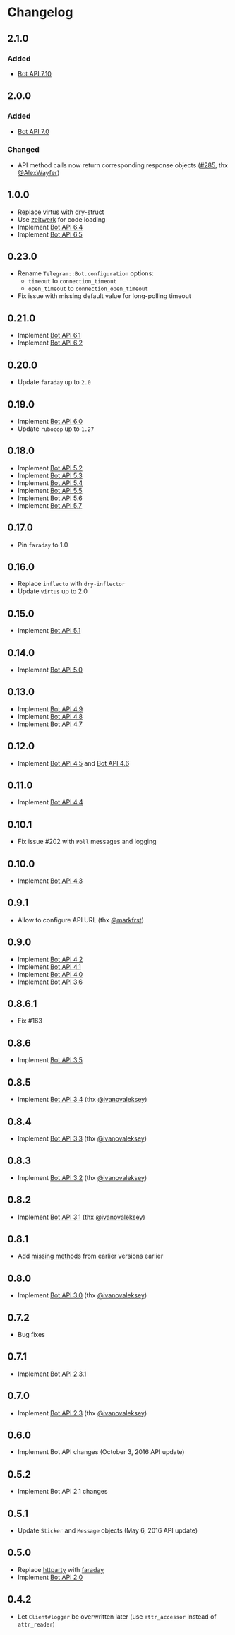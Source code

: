 # Changelog

## 2.1.0

### Added

- [Bot API 7.10](https://core.telegram.org/bots/api#september-6-2024)

## 2.0.0

### Added

- [Bot API 7.0](https://core.telegram.org/bots/api#december-29-2023)

### Changed

- API method calls now return corresponding response objects ([#285](https://github.com/atipugin/telegram-bot-ruby/pull/285), thx [@AlexWayfer](https://github.com/AlexWayfer))

## 1.0.0

- Replace [virtus](https://github.com/solnic/virtus) with [dry-struct](https://github.com/dry-rb/dry-struct)
- Use [zeitwerk](https://github.com/fxn/zeitwerk) for code loading
- Implement [Bot API 6.4](https://core.telegram.org/bots/api#december-30-2022)
- Implement [Bot API 6.5](https://core.telegram.org/bots/api#february-3-2023)

## 0.23.0

- Rename `Telegram::Bot.configuration` options:
  - `timeout` to `connection_timeout`
  - `open_timeout` to `connection_open_timeout`
- Fix issue with missing default value for long-polling timeout

## 0.21.0

- Implement [Bot API 6.1](https://core.telegram.org/bots/api#june-20-2022)
- Implement [Bot API 6.2](https://core.telegram.org/bots/api#august-12-2022)

## 0.20.0

- Update `faraday` up to `2.0`

## 0.19.0

- Implement [Bot API 6.0](https://core.telegram.org/bots/api-changelog#april-16-2022)
- Update `rubocop` up to `1.27`

## 0.18.0

- Implement [Bot API 5.2](https://core.telegram.org/bots/api-changelog#april-26-2021)
- Implement [Bot API 5.3](https://core.telegram.org/bots/api-changelog#june-25-2021)
- Implement [Bot API 5.4](https://core.telegram.org/bots/api-changelog#november-5-2021)
- Implement [Bot API 5.5](https://core.telegram.org/bots/api-changelog#december-7-2021)
- Implement [Bot API 5.6](https://core.telegram.org/bots/api-changelog#december-30-2021)
- Implement [Bot API 5.7](https://core.telegram.org/bots/api-changelog#january-31-2022)

## 0.17.0

- Pin `faraday` to 1.0

## 0.16.0

- Replace `inflecto` with `dry-inflector`
- Update `virtus` up to 2.0

## 0.15.0

- Implement [Bot API 5.1](https://core.telegram.org/bots/api#march-9-2021)

## 0.14.0

- Implement [Bot API 5.0](https://core.telegram.org/bots/api#november-4-2020)

## 0.13.0

- Implement [Bot API 4.9](https://core.telegram.org/bots/api-changelog#june-4-2020)
- Implement [Bot API 4.8](https://core.telegram.org/bots/api-changelog#april-24-2020)
- Implement [Bot API 4.7](https://core.telegram.org/bots/api-changelog#march-30-2020)

## 0.12.0

- Implement [Bot API 4.5](https://core.telegram.org/bots/api-changelog#december-31-2019) and [Bot API 4.6](https://core.telegram.org/bots/api-changelog#january-23-2020)

## 0.11.0

- Implement [Bot API 4.4](https://core.telegram.org/bots/api#july-29-2019)

## 0.10.1

- Fix issue #202 with `Poll` messages and logging

## 0.10.0

- Implement [Bot API 4.3](https://core.telegram.org/bots/api#may-31-2019)

## 0.9.1

- Allow to configure API URL (thx [@markfrst][])

## 0.9.0

- Implement [Bot API 4.2](https://core.telegram.org/bots/api-changelog#april-14-2019)
- Implement [Bot API 4.1](https://core.telegram.org/bots/api-changelog#august-27-2018)
- Implement [Bot API 4.0](https://core.telegram.org/bots/api-changelog#july-26-2018)
- Implement [Bot API 3.6](https://core.telegram.org/bots/api-changelog#february-13-2018)

## 0.8.6.1

- Fix #163

## 0.8.6

- Implement [Bot API 3.5](https://core.telegram.org/bots/api#november-17-2017)

## 0.8.5

- Implement [Bot API 3.4](https://core.telegram.org/bots/api#october-11-2017) (thx [@ivanovaleksey][])

## 0.8.4

- Implement [Bot API 3.3](https://core.telegram.org/bots/api#august-23-2017) (thx [@ivanovaleksey][])

## 0.8.3

- Implement [Bot API 3.2](https://core.telegram.org/bots/api#july-21-2017) (thx [@ivanovaleksey][])

## 0.8.2

- Implement [Bot API 3.1](https://core.telegram.org/bots/api#june-30-2017) (thx [@ivanovaleksey][])

## 0.8.1

- Add [missing methods](https://github.com/atipugin/telegram-bot-ruby/pull/127) from earlier versions earlier

## 0.8.0

- Implement [Bot API 3.0](https://core.telegram.org/bots/api#may-18-2017) (thx [@ivanovaleksey][])

## 0.7.2

- Bug fixes

## 0.7.1

- Implement [Bot API 2.3.1](https://core.telegram.org/bots/api-changelog#december-4-2016)

## 0.7.0

- Implement [Bot API 2.3](https://core.telegram.org/bots/api-changelog#november-21-2016) (thx [@ivanovaleksey][])

## 0.6.0

- Implement Bot API changes (October 3, 2016 API update)

## 0.5.2

- Implement Bot API 2.1 changes

## 0.5.1

- Update `Sticker` and `Message` objects (May 6, 2016 API update)

## 0.5.0

- Replace [httparty](https://github.com/jnunemaker/httparty) with [faraday](https://github.com/lostisland/faraday)
- Implement [Bot API 2.0](https://core.telegram.org/bots/2-0-intro)

## 0.4.2

- Let `Client#logger` be overwritten later (use `attr_accessor` instead of `attr_reader`)

[@ivanovaleksey]: https://github.com/ivanovaleksey
[@markfrst]: https://github.com/markfrst
